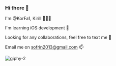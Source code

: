 ### Hi there 👋

I'm @KorFa1, Kirill 🧑🏻‍💻

I'm learning iOS development 📱

Looking for any collaborations, feel free to text me 👬

Email me on sofrin2013@gmail.com 📫

![giphy-2](https://user-images.githubusercontent.com/96232382/185444324-ecd7e6a2-f534-4978-ad54-cc6cd8cb6c23.gif)
